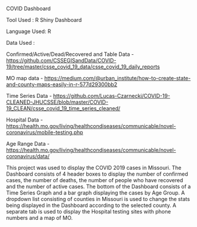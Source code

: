 COVID Dashboard

Tool Used    : R Shiny Dashboard 

Language Used: R

Data Used    : 

Confirmed/Active/Dead/Recovered and Table Data - https://github.com/CSSEGISandData/COVID-19/tree/master/csse_covid_19_data/csse_covid_19_daily_reports

MO map data - https://medium.com/@urban_institute/how-to-create-state-and-county-maps-easily-in-r-577d29300bb2

Time Series Data - https://github.com/Lucas-Czarnecki/COVID-19-CLEANED-JHUCSSE/blob/master/COVID-19_CLEAN/csse_covid_19_time_series_cleaned/

Hospital Data - https://health.mo.gov/living/healthcondiseases/communicable/novel-coronavirus/mobile-testing.php

Age Range Data - https://health.mo.gov/living/healthcondiseases/communicable/novel-coronavirus/data/


This project was used to display the COVID 2019 cases in Missouri. The Dashboard consists of 4 header boxes to display the number of confirmed cases, the number of deaths, the number of people who have recovered and the number of active cases. The bottom of the Dashboard consists of a Time Series Graph and a bar graph displaying the cases by Age Group. A dropdown list consisting of counties in Missouri is used to change the stats being displayed in the Dashboard according to the selected county. A separate tab is used to display the Hospital testing sites with phone numbers and a map of MO.
